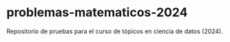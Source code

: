 # problemas-matematicos-2024
Repositorio de pruebas para el curso de tópicos en ciencia de datos (2024). 
